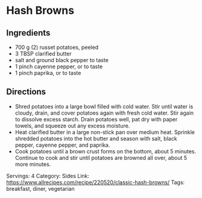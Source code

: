 # Hash Browns
## Ingredients
- 700 g (2) russet potatoes, peeled
- 3 TBSP clarified butter
- salt and ground black pepper to taste
- 1 pinch cayenne pepper, or to taste
- 1 pinch paprika, or to taste
## Directions
- Shred potatoes into a large bowl filled with cold water. Stir until water is cloudy, drain, and cover potatoes again with fresh cold water. Stir again to dissolve excess starch. Drain potatoes well, pat dry with paper towels, and squeeze out any excess moisture.
- Heat clarified butter in a large non-stick pan over medium heat. Sprinkle shredded potatoes into the hot butter and season with salt, black pepper, cayenne pepper, and paprika.
- Cook potatoes until a brown crust forms on the bottom, about 5 minutes. Continue to cook and stir until potatoes are browned all over, about 5 more minutes.

Servings: 4
Category: Sides
Link: https://www.allrecipes.com/recipe/220520/classic-hash-browns/
Tags: breakfast, diner, vegetarian
